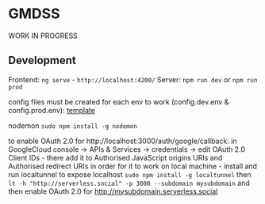 # GMDSS

WORK IN PROGRESS
## Development

Frontend: `ng serve` -  `http://localhost:4200/`
Server: `npm run dev` or `npm run prod`

config files must be created for each env to work (config.dev.env & config.prod.env): [template](https://github.com/spoqk/gmdss/server/config/config.temp.env)

nodemon `sudo npm install -g nodemon`

to enable OAuth 2.0 for http://localhost:3000/auth/google/callback:
in GoogleCloud console -> APIs & Services -> credentials -> edit OAuth 2.0 Client IDs - there add it to Authorised JavaScript origins URIs and Authorised redirect URIs
in order for it to work on local machine - install and run localtunnel to expose localhost `sudo npm install -g localtunnel` then `lt -h "http://serverless.social" -p 3000 --subdomain mysubdomain`
and then enable OAuth 2.0 for http://mysubdomain.serverless.social 
